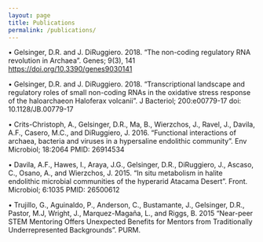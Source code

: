 ```yaml
---
layout: page
title: Publications
permalink: /publications/
---
```


•	Gelsinger, D.R. and J. DiRuggiero. 2018. “The non-coding regulatory RNA revolution in Archaea”. Genes; 9(3), 141 https://doi.org/10.3390/genes9030141

•	Gelsinger, D.R. and J. DiRuggiero. 2018. “Transcriptional landscape and regulatory roles of small non-coding RNAs in the oxidative stress response of the haloarchaeon Haloferax volcanii”. J Bacteriol; 200:e00779-17 doi: 10.1128/JB.00779-17

•	Crits-Christoph, A., Gelsinger, D.R., Ma, B., Wierzchos, J., Ravel, J., Davila, A.F., Casero, M.C., and DiRuggiero, J. 2016. “Functional interactions of archaea, bacteria and viruses in a hypersaline endolithic community”. Env Microbiol; 18:2064 PMID: 26914534

•	Davila, A.F., Hawes, I., Araya, J.G., Gelsinger, D.R., DiRuggiero, J., Ascaso, C., Osano, A., and Wierzchos, J. 2015. “In situ metabolism in halite endolithic microbial communities of the hyperarid Atacama Desert”. Front. Microbiol; 6:1035 PMID: 26500612

•	Trujillo, G., Aguinaldo, P., Anderson, C., Bustamante, J., Gelsinger, D.R., Pastor, M.J, Wright, J., Marquez-Magaña, L., and Riggs, B. 2015 “Near-peer STEM Mentoring Offers Unexpected Benefits for Mentors from Traditionally Underrepresented Backgrounds”. PURM. 